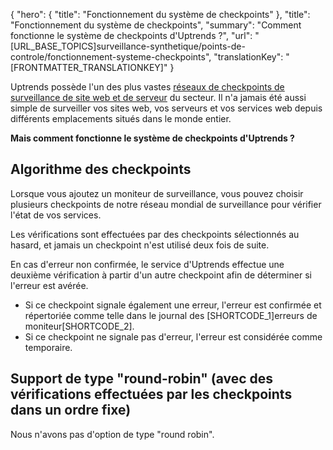 {
  "hero": {
    "title": "Fonctionnement du système de checkpoints"
  },
  "title": "Fonctionnement du système de checkpoints",
  "summary": "Comment fonctionne le système de checkpoints d'Uptrends ?",
  "url": "[URL_BASE_TOPICS]surveillance-synthetique/points-de-controle/fonctionnement-systeme-checkpoints",
  "translationKey": "[FRONTMATTER_TRANSLATIONKEY]"
}

Uptrends possède l'un des plus vastes [réseaux de checkpoints de surveillance de site web et de serveur]([LINK_URL_1]) du secteur. Il n'a jamais été aussi simple de surveiller vos sites web, vos serveurs et vos services web depuis différents emplacements situés dans le monde entier.

**Mais comment fonctionne le système de checkpoints d'Uptrends ?**

## Algorithme des checkpoints

Lorsque vous ajoutez un moniteur de surveillance, vous pouvez choisir plusieurs checkpoints de notre réseau mondial de surveillance pour vérifier l'état de vos services.

Les vérifications sont effectuées par des checkpoints sélectionnés au hasard, et jamais un checkpoint n'est utilisé deux fois de suite.

En cas d'erreur non confirmée, le service d'Uptrends effectue une deuxième vérification à partir d'un autre checkpoint afin de déterminer si l'erreur est avérée.

- Si ce checkpoint signale également une erreur, l'erreur est confirmée et répertoriée comme telle dans le journal des [SHORTCODE_1]erreurs de moniteur[SHORTCODE_2].
- Si ce checkpoint ne signale pas d'erreur, l'erreur est considérée comme temporaire.

## Support de type "round-robin" (avec des vérifications effectuées par les checkpoints dans un ordre fixe)

Nous n'avons pas d'option de type "round robin".
